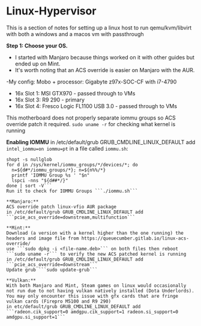 # Linux-Hypervisor
This is a section of notes for setting up a linux host to run qemu/kvm/libvirt with both a windows and a macos vm with passthrough

**Step 1: Choose your OS.**
- I started with Manjaro because things worked on it with other guides but ended up on Mint.
- It's worth noting that an ACS override is easier on Manjaro with the AUR.

-My config:
Mobo + processor: Gigabyte z97x-SOC-CF with i7-4790
- 16x Slot 1: MSI GTX970 - passed through to VMs
- 16x Slot 3: R9 290 - primary
- 16x Slot 4: Fresco Logic FL1100 USB 3.0 - passed through to VMs

This motherboard does not properly separate iommu groups so ACS override patch it required.
```sudo uname -r``` for checking what kernel is running

**Enabling IOMMU** 
in /etc/default/grub GRUB_CMDLINE_LINUX_DEFAULT add ```intel_iommu=on iommu=pt```
in a file called ```iommu.sh```:
  ```#!/bin/bash
shopt -s nullglob
for d in /sys/kernel/iommu_groups/*/devices/*; do 
    n=${d#*/iommu_groups/*}; n=${n%%/*}
    printf 'IOMMU Group %s ' "$n"
    lspci -nns "${d##*/}"
done | sort -V```
Run it to check for IOMMU Groups ```./iommu.sh```

**Manjaro:**
ACS override patch linux-vfio AUR package
in /etc/default/grub GRUB_CMDLINE_LINUX_DEFAULT add ```pcie_acs_override=downstream,multifunction```

**Mint:**
Download (a version with a kernel higher than the one running) the headers and image file from https://queuecumber.gitlab.io/linux-acs-override/
use ```sudo dpkg -i <file-name.deb>``` on both files then reboot
```sudo uname -r``` to verify the new ACS patched kernel is running
in /etc/default/grub GRUB_CMDLINE_LINUX_DEFAULT add ```pcie_acs_override=downstream```
Update grub ```sudo update-grub```

**Vulkan:**
With both Manjaro and Mint, Steam games on linux would occasionally not run due to not having vulkan natively installed (Dota Underlords). You may only encounter this issue with gfx cards that are fringe vulkan cards (Firepro M5100 and R9 290)
in etc/default/grub GRUB_CMDLINE_LINUX_DEFAULT add ```radeon.cik_support=0 amdgpu.cik_support=1 radeon.si_support=0 amdgpu.si_support=1```



